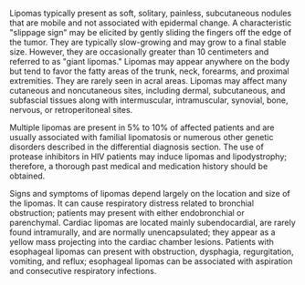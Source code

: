 Lipomas typically present as soft, solitary, painless, subcutaneous nodules that are mobile and not associated with epidermal change. A characteristic "slippage sign" may be elicited by gently sliding the fingers off the edge of the tumor. They are typically slow-growing and may grow to a final stable size. However, they are occasionally greater than 10 centimeters and referred to as "giant lipomas." Lipomas may appear anywhere on the body but tend to favor the fatty areas of the trunk, neck, forearms, and proximal extremities. They are rarely seen in acral areas. Lipomas may affect many cutaneous and noncutaneous sites, including dermal, subcutaneous, and subfascial tissues along with intermuscular, intramuscular, synovial, bone, nervous, or retroperitoneal sites.

Multiple lipomas are present in 5% to 10% of affected patients and are usually associated with familial lipomatosis or numerous other genetic disorders described in the differential diagnosis section. The use of protease inhibitors in HIV patients may induce lipomas and lipodystrophy; therefore, a thorough past medical and medication history should be obtained.

Signs and symptoms of lipomas depend largely on the location and size of the lipomas. It can cause respiratory distress related to bronchial obstruction; patients may present with either endobronchial or parenchymal. Cardiac lipomas are located mainly subendocardial, are rarely found intramurally, and are normally unencapsulated; they appear as a yellow mass projecting into the cardiac chamber lesions. Patients with esophageal lipomas can present with obstruction, dysphagia, regurgitation, vomiting, and reflux; esophageal lipomas can be associated with aspiration and consecutive respiratory infections.